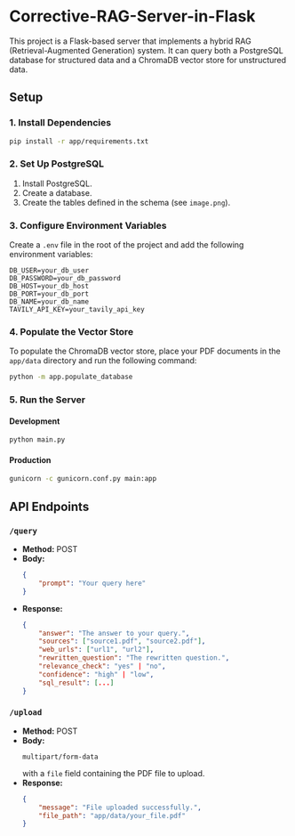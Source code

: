 # Corrective-RAG-Server-in-Flask

This project is a Flask-based server that implements a hybrid RAG (Retrieval-Augmented Generation) system. It can query both a PostgreSQL database for structured data and a ChromaDB vector store for unstructured data.

## Setup

### 1. Install Dependencies

```bash
pip install -r app/requirements.txt
```

### 2. Set Up PostgreSQL

1.  Install PostgreSQL.
2.  Create a database.
3.  Create the tables defined in the schema (see `image.png`).

### 3. Configure Environment Variables

Create a `.env` file in the root of the project and add the following environment variables:

```
DB_USER=your_db_user
DB_PASSWORD=your_db_password
DB_HOST=your_db_host
DB_PORT=your_db_port
DB_NAME=your_db_name
TAVILY_API_KEY=your_tavily_api_key
```

### 4. Populate the Vector Store

To populate the ChromaDB vector store, place your PDF documents in the `app/data` directory and run the following command:

```bash
python -m app.populate_database
```

### 5. Run the Server

#### Development

```bash
python main.py
```

#### Production

```bash
gunicorn -c gunicorn.conf.py main:app
```

## API Endpoints

### `/query`

*   **Method:** POST
*   **Body:**
    ```json
    {
        "prompt": "Your query here"
    }
    ```
*   **Response:**
    ```json
    {
        "answer": "The answer to your query.",
        "sources": ["source1.pdf", "source2.pdf"],
        "web_urls": ["url1", "url2"],
        "rewritten_question": "The rewritten question.",
        "relevance_check": "yes" | "no",
        "confidence": "high" | "low",
        "sql_result": [...]
    }
    ```

### `/upload`

*   **Method:** POST
*   **Body:**
    ```
    multipart/form-data
    ```
    with a `file` field containing the PDF file to upload.
*   **Response:**
    ```json
    {
        "message": "File uploaded successfully.",
        "file_path": "app/data/your_file.pdf"
    }
    ```
